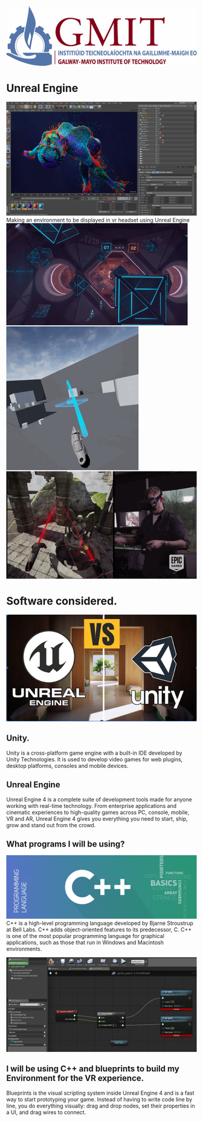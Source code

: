 ![](VRimages/gmitlogo.jpg)

# Unreal Engine
![](VRimages/Unreal-Engine-plugin-to-Cinema-4D.jpg)
Making an environment to be displayed in vr headset using Unreal Engine
![](VRimages/giphy.gif)
![](VRimages/VRTemplate01.gif)
![](VRimages/source.gif)

# Software considered.


![](VRimages/sfdsdfss.PNG)

## Unity.
Unity is a cross-platform game engine with a built-in IDE developed by Unity Technologies. It is used to develop video games for web plugins, desktop platforms, consoles and mobile devices.

## Unreal Engine

Unreal Engine 4 is a complete suite of development tools made for anyone working with real-time technology. From enterprise applications and cinematic experiences to high-quality games across PC, console, mobile, VR and AR, Unreal Engine 4 gives you everything you need to start, ship, grow and stand out from the crowd.

## What programs I will be using?
                                                
![](VRimages/titleShadow-1024x341.png)
C++ is a high-level programming language developed by Bjarne Stroustrup at Bell Labs. C++ adds object-oriented features to its predecessor, C. C++ is one of the most popular programming language for graphical applications, such as those that run in Windows and Macintosh environments.

![](VRimages/image_31202.jpg)
  
## I will be using C++ and blueprints to build my Environment for the VR experience.
  
Blueprints is the visual scripting system inside Unreal Engine 4 and is a fast way to start prototyping your game. Instead of having to write code line by line, you do everything visually: drag and drop nodes, set their properties in a UI, and drag wires to connect.


